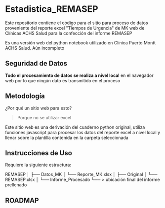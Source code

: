 # Estadistica_REMASEP

Este repositorio contiene el código para el sitio para proceso de datos proveniente del reporte excel "Tiempos de Urgencia" de MK web de Clínicas ACHS Salud para la confección del informe REMASEP

Es una versión web del python notebook utilizado en Clínica Puerto Montt ACHS Salud. Aún incompleto

## Seguridad de Datos

**Todo el procesamiento de datos se realiza a nivel local** en el navegador web por lo que ningún dato es transmitido en el proceso

## Metodología

¿Por qué un sitio web para esto?

>Porque no se utilizar excel

Este sitio web es una derivación del cuaderno python original, utiliza funciones javascript para procesar los datos del reporte excel a nivel local y llenar sobre la plantilla contenida en la carpeta seleccionada

## Instrucciones de Uso

Requiere la siguiente estructura:

REMASEP
│
├── Datos_MK
│   └── Reporte_MK.xlsx
│
├── Original
│   └── REMASEP.xlsx
│
└── Informe_Procesado
    └── > ubicación final del informe prellenado

## ROADMAP
